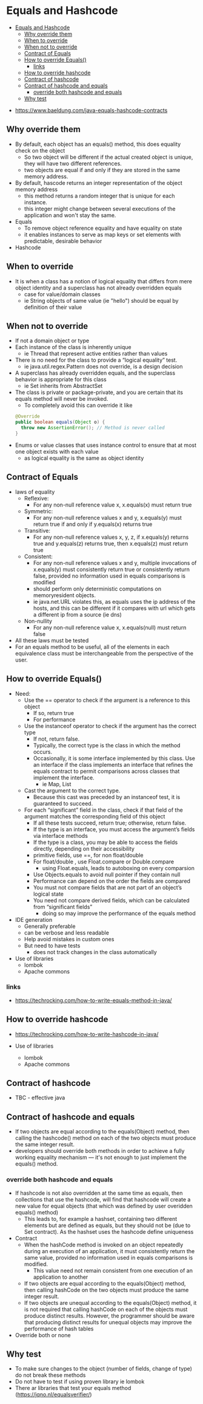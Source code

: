 # Equals and Hashcode

<!-- TOC depthFrom:1 depthTo:6 withLinks:1 updateOnSave:1 orderedList:0 -->

- [Equals and Hashcode](#equals-and-hashcode)
	- [Why override them](#why-override-them)
	- [When to override](#when-to-override)
	- [When not to override](#when-not-to-override)
	- [Contract of Equals](#contract-of-equals)
	- [How to override Equals()](#how-to-override-equals)
		- [links](#links)
	- [How to override hashcode](#how-to-override-hashcode)
	- [Contract of hashcode](#contract-of-hashcode)
	- [Contract of hashcode and equals](#contract-of-hashcode-and-equals)
		- [override both hashcode and equals](#override-both-hashcode-and-equals)
	- [Why test](#why-test)

<!-- /TOC -->

- https://www.baeldung.com/java-equals-hashcode-contracts

## Why override them

- By default, each object has an equals() method, this does equality check on the object
  - So two object will be different if the actual created object is unique, they will have two different references.
  - two objects are equal if and only if they are stored in the same memory address.
- By default, hascode returns an integer representation of the object memory address
  - this method returns a random integer that is unique for each instance.
  - this integer might change between several executions of the application and won't stay the same.
- Equals
  - To remove object reference equality and have equality on state
  -  it enables instances to serve as map keys or set elements with predictable, desirable behavior
- Hashcode

## When to override

- It is when a class has a notion of logical equality that differs from mere object identity and a superclass has not already overridden equals
  - case for value/domain classes
  - ie String objects of same value (ie "hello") should be equal by definition of their value

## When not to override

- If not a domain object or type
- Each instance of the class is inherently unique
  - ie Thread that represent active entities rather than values
- There is no need for the class to provide a “logical equality” test.
  - ie java.util.regex.Pattern does not override, is a design decision
- A superclass has already overridden equals, and the superclass
behavior is appropriate for this class
  - ie Set inherits from AbstractSet
- The class is private or package-private, and you are certain that its
equals method will never be invoked.
  - To completely avoid this can override it  like
  ```java
  @Override
  public boolean equals(Object o) {
    throw new AssertionError(); // Method is never called
  }
  ```
- Enums or value classes that uses instance control to ensure that at most one
object exists with each value
  - as logical equality is the same as object identity

## Contract of Equals

- laws of equality
  - Reflexive:
    - For any non-null reference value x, x.equals(x) must return true
  - Symmetric:
    - For any non-null reference values x and y, x.equals(y) must return true if and only if y.equals(x) returns true
  - Transitive:
    - For any non-null reference values x, y, z, if x.equals(y) returns true and y.equals(z) returns true, then x.equals(z) must return true
  - Consistent:
    - For any non-null reference values x and y, multiple invocations of x.equals(y) must consistently return true or consistently return false, provided no information used in equals comparisons is modified
    -  should perform only deterministic computations on memoryresident objects.
    - ie java.net.URL violates this, as equals uses the ip address of the hosts, and this can be different if it compares with url which gets a different ip from a source (ie dns)
  - Non-nullity
    - For any non-null reference value x, x.equals(null) must return false
- All these laws must be tested
- For an equals method to be useful, all of the elements in each equivalence class must be interchangeable from the perspective of the user.

##  How to override Equals()

- Need:
  - Use the == operator to check if the argument is a reference to this object
    - If so, return true
    - For performance
  - Use the instanceof operator to check if the argument has the correct type
    - If not, return false.
    - Typically, the correct type is the class in which the method occurs.
    - Occasionally, it is some interface implemented by this class. Use an interface if the class implements an interface that refines the equals contract to permit comparisons across classes that implement the interface.
      - ie Map, List
  - Cast the argument to the correct type.
    - Because this cast was preceded by an instanceof test, it is guaranteed to succeed.
  - For each “significant” field in the class, check if that field of the argument matches the corresponding field of this object
    - If all these tests succeed, return true; otherwise, return false.
    - If the type is an interface, you must access the argument’s fields via interface methods
    - If the type is a class, you may be able to access the fields directly, depending on their accessibility
    - primitive fields, use ==, for non float/double
    - For float/double , use Float.compare or Double.compare
      - using Float.equals, leads to autoboxing on every comparsion
    - Use Objects.equals to avoid null pointer if they contain null
    - Performance can depend on the order the fields are compared
    - You must not compare fields that are not part of an object’s logical state
    - You need not compare derived fields, which can be calculated from “significant fields”
      - doing so may improve the performance of the equals method
- IDE generation
  - Generally preferable
  - can be verbose and less readable
  - Help avoid mistakes in custom ones
  - But need to have tests
    - does not track changes in the class automatically
- Use of libraries
  - lombok
  - Apache commons

### links

- https://techrocking.com/how-to-write-equals-method-in-java/

## How to override hashcode

- https://techrocking.com/how-to-write-hashcode-in-java/

- Use of libraries
  - lombok
  - Apache commons

## Contract of hashcode

- TBC - effective java


## Contract of hashcode and equals

- If two objects are equal according to the equals(Object) method, then calling the hashcode() method on each of the two objects must produce the same integer result.
- developers should override both methods in order to achieve a fully working equality mechanism — it's not enough to just implement the equals() method.

### override both hashcode and equals

- If hashcode is not also overridden at the same time as equals, then collections that use the hashcode, will find that hashcode will create a new value for equal objects (that which was defined by user overidden equals() method)
  - This leads to, for example a hashset, containing two different elements but are defined as equals, but they should not be (due to Set contract). As the hashset uses the hashcode define uniqueness
- Contract
  - When the hashCode method is invoked on an object repeatedly during an execution of an application, it must consistently return the same value, provided no information used in equals comparisons is modified.
    - This value need not remain consistent from one execution of an application to another
  - If two objects are equal according to the equals(Object) method, then calling hashCode on the two objects must produce the same integer result.
  - If two objects are unequal according to the equals(Object) method, it is not required that calling hashCode on each of the objects must produce distinct results. However, the programmer should be aware that producing distinct results for unequal objects may improve the performance of hash tables
- Override both or none

## Why test

- To make sure changes to the object (number of fields, change of type) do not break these methods
- Do not have to test if using proven library ie lombok
- There ar libraries that test your equals method (https://jqno.nl/equalsverifier/)
